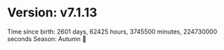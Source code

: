 # Version: v7.1.13
Time since birth: 2601 days, 62425 hours, 3745500 minutes, 224730000 seconds
Season: Autumn 🍁
